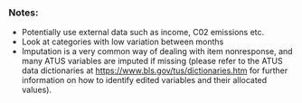 ### Notes:
* Potentially use external data such as income, C02 emissions etc.
* Look at categories with low variation between months
* Imputation is a very common way of dealing with item nonresponse, and many ATUS variables are imputed if missing (please refer to the ATUS data dictionaries at https://www.bls.gov/tus/dictionaries.htm for further information on how to identify edited variables and their allocated values).